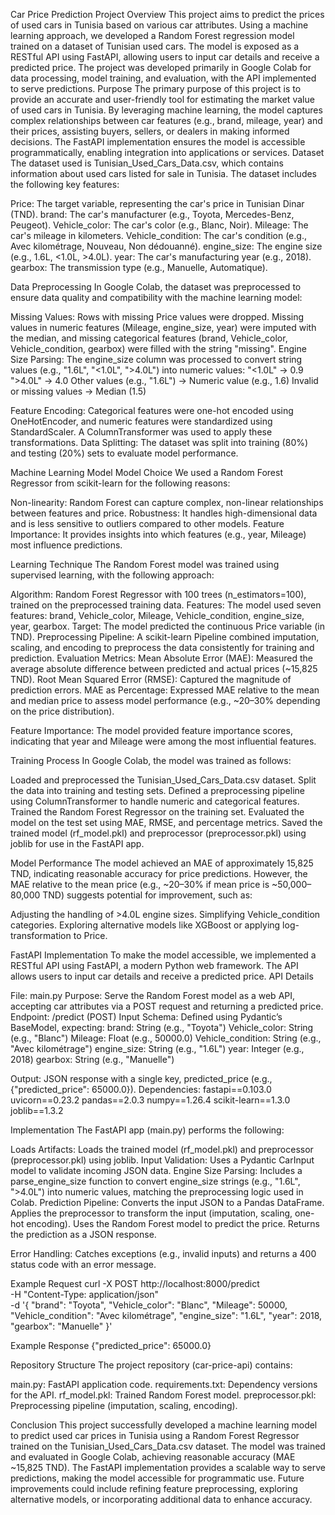 Car Price Prediction Project
Overview
This project aims to predict the prices of used cars in Tunisia based on various car attributes. Using a machine learning approach, we developed a Random Forest regression model trained on a dataset of Tunisian used cars. The model is exposed as a RESTful API using FastAPI, allowing users to input car details and receive a predicted price. The project was developed primarily in Google Colab for data processing, model training, and evaluation, with the API implemented to serve predictions.
Purpose
The primary purpose of this project is to provide an accurate and user-friendly tool for estimating the market value of used cars in Tunisia. By leveraging machine learning, the model captures complex relationships between car features (e.g., brand, mileage, year) and their prices, assisting buyers, sellers, or dealers in making informed decisions. The FastAPI implementation ensures the model is accessible programmatically, enabling integration into applications or services.
Dataset
The dataset used is Tunisian_Used_Cars_Data.csv, which contains information about used cars listed for sale in Tunisia. The dataset includes the following key features:

Price: The target variable, representing the car's price in Tunisian Dinar (TND).
brand: The car's manufacturer (e.g., Toyota, Mercedes-Benz, Peugeot).
Vehicle_color: The car's color (e.g., Blanc, Noir).
Mileage: The car's mileage in kilometers.
Vehicle_condition: The car's condition (e.g., Avec kilométrage, Nouveau, Non dédouanné).
engine_size: The engine size (e.g., 1.6L, <1.0L, >4.0L).
year: The car's manufacturing year (e.g., 2018).
gearbox: The transmission type (e.g., Manuelle, Automatique).

Data Preprocessing
In Google Colab, the dataset was preprocessed to ensure data quality and compatibility with the machine learning model:

Missing Values: Rows with missing Price values were dropped. Missing values in numeric features (Mileage, engine_size, year) were imputed with the median, and missing categorical features (brand, Vehicle_color, Vehicle_condition, gearbox) were filled with the string "missing".
Engine Size Parsing: The engine_size column was processed to convert string values (e.g., "1.6L", "<1.0L", ">4.0L") into numeric values:
"<1.0L" → 0.9
">4.0L" → 4.0
Other values (e.g., "1.6L") → Numeric value (e.g., 1.6)
Invalid or missing values → Median (1.5)


Feature Encoding: Categorical features were one-hot encoded using OneHotEncoder, and numeric features were standardized using StandardScaler. A ColumnTransformer was used to apply these transformations.
Data Splitting: The dataset was split into training (80%) and testing (20%) sets to evaluate model performance.

Machine Learning Model
Model Choice
We used a Random Forest Regressor from scikit-learn for the following reasons:

Non-linearity: Random Forest can capture complex, non-linear relationships between features and price.
Robustness: It handles high-dimensional data and is less sensitive to outliers compared to other models.
Feature Importance: It provides insights into which features (e.g., year, Mileage) most influence predictions.

Learning Technique
The Random Forest model was trained using supervised learning, with the following approach:

Algorithm: Random Forest Regressor with 100 trees (n_estimators=100), trained on the preprocessed training data.
Features: The model used seven features: brand, Vehicle_color, Mileage, Vehicle_condition, engine_size, year, gearbox.
Target: The model predicted the continuous Price variable (in TND).
Preprocessing Pipeline: A scikit-learn Pipeline combined imputation, scaling, and encoding to preprocess the data consistently for training and prediction.
Evaluation Metrics:
Mean Absolute Error (MAE): Measured the average absolute difference between predicted and actual prices (~15,825 TND).
Root Mean Squared Error (RMSE): Captured the magnitude of prediction errors.
MAE as Percentage: Expressed MAE relative to the mean and median price to assess model performance (e.g., ~20–30% depending on the price distribution).


Feature Importance: The model provided feature importance scores, indicating that year and Mileage were among the most influential features.

Training Process
In Google Colab, the model was trained as follows:

Loaded and preprocessed the Tunisian_Used_Cars_Data.csv dataset.
Split the data into training and testing sets.
Defined a preprocessing pipeline using ColumnTransformer to handle numeric and categorical features.
Trained the Random Forest Regressor on the training set.
Evaluated the model on the test set using MAE, RMSE, and percentage metrics.
Saved the trained model (rf_model.pkl) and preprocessor (preprocessor.pkl) using joblib for use in the FastAPI app.

Model Performance
The model achieved an MAE of approximately 15,825 TND, indicating reasonable accuracy for price predictions. However, the MAE relative to the mean price (e.g., ~20–30% if mean price is ~50,000–80,000 TND) suggests potential for improvement, such as:

Adjusting the handling of >4.0L engine sizes.
Simplifying Vehicle_condition categories.
Exploring alternative models like XGBoost or applying log-transformation to Price.

FastAPI Implementation
To make the model accessible, we implemented a RESTful API using FastAPI, a modern Python web framework. The API allows users to input car details and receive a predicted price.
API Details

File: main.py
Purpose: Serve the Random Forest model as a web API, accepting car attributes via a POST request and returning a predicted price.
Endpoint: /predict (POST)
Input Schema: Defined using Pydantic’s BaseModel, expecting:
brand: String (e.g., "Toyota")
Vehicle_color: String (e.g., "Blanc")
Mileage: Float (e.g., 50000.0)
Vehicle_condition: String (e.g., "Avec kilométrage")
engine_size: String (e.g., "1.6L")
year: Integer (e.g., 2018)
gearbox: String (e.g., "Manuelle")


Output: JSON response with a single key, predicted_price (e.g., {"predicted_price": 65000.0}).
Dependencies:
fastapi==0.103.0
uvicorn==0.23.2
pandas==2.0.3
numpy==1.26.4
scikit-learn==1.3.0
joblib==1.3.2



Implementation
The FastAPI app (main.py) performs the following:

Loads Artifacts: Loads the trained model (rf_model.pkl) and preprocessor (preprocessor.pkl) using joblib.
Input Validation: Uses a Pydantic CarInput model to validate incoming JSON data.
Engine Size Parsing: Includes a parse_engine_size function to convert engine_size strings (e.g., "1.6L", ">4.0L") into numeric values, matching the preprocessing logic used in Colab.
Prediction Pipeline:
Converts the input JSON to a Pandas DataFrame.
Applies the preprocessor to transform the input (imputation, scaling, one-hot encoding).
Uses the Random Forest model to predict the price.
Returns the prediction as a JSON response.


Error Handling: Catches exceptions (e.g., invalid inputs) and returns a 400 status code with an error message.

Example Request
curl -X POST http://localhost:8000/predict \
  -H "Content-Type: application/json" \
  -d '{
    "brand": "Toyota",
    "Vehicle_color": "Blanc",
    "Mileage": 50000,
    "Vehicle_condition": "Avec kilométrage",
    "engine_size": "1.6L",
    "year": 2018,
    "gearbox": "Manuelle"
  }'

Example Response
{"predicted_price": 65000.0}

Repository Structure
The project repository (car-price-api) contains:

main.py: FastAPI application code.
requirements.txt: Dependency versions for the API.
rf_model.pkl: Trained Random Forest model.
preprocessor.pkl: Preprocessing pipeline (imputation, scaling, encoding).

Conclusion
This project successfully developed a machine learning model to predict used car prices in Tunisia using a Random Forest Regressor trained on the Tunisian_Used_Cars_Data.csv dataset. The model was trained and evaluated in Google Colab, achieving reasonable accuracy (MAE ~15,825 TND). The FastAPI implementation provides a scalable way to serve predictions, making the model accessible for programmatic use. Future improvements could include refining feature preprocessing, exploring alternative models, or incorporating additional data to enhance accuracy.
